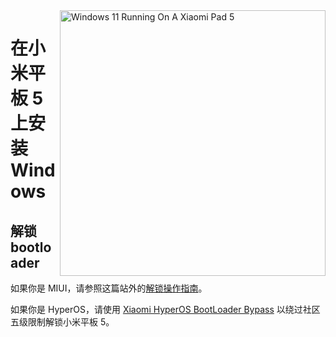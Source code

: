<img align="right" src="https://imgsrc.baidu.com/forum/pic/item/.jpg" width="425" alt="Windows 11 Running On A Xiaomi Pad 5">

# 在小米平板 5 上安装 Windows

## 解锁 bootloader

如果你是 MIUI，请参照这篇站外的[解锁操作指南](https://www.bilibili.com/read/cv22091021/)。

如果你是 HyperOS，请使用 [Xiaomi HyperOS BootLoader Bypass](https://github.com/MlgmXyysd/Xiaomi-HyperOS-BootLoader-Bypass) 以绕过社区五级限制解锁小米平板 5。
